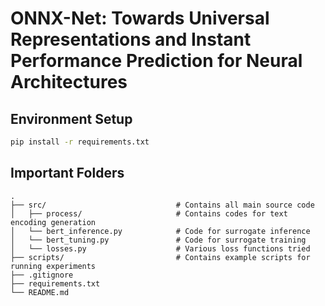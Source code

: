 # ONNX-Net: Towards Universal Representations and Instant Performance Prediction for Neural Architectures

## Environment Setup

```bash
pip install -r requirements.txt
```

## Important Folders

```
.
├── src/                             # Contains all main source code
│   ├── process/                     # Contains codes for text encoding generation
│   └── bert_inference.py            # Code for surrogate inference
│   └── bert_tuning.py               # Code for surrogate training
│   └── losses.py                    # Various loss functions tried
├── scripts/                         # Contains example scripts for running experiments
├── .gitignore         
├── requirements.txt
└── README.md          
```
